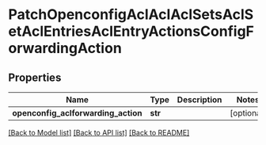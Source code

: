 # PatchOpenconfigAclAclAclSetsAclSetAclEntriesAclEntryActionsConfigForwardingAction

## Properties
Name | Type | Description | Notes
------------ | ------------- | ------------- | -------------
**openconfig_aclforwarding_action** | **str** |  | [optional] 

[[Back to Model list]](../README.md#documentation-for-models) [[Back to API list]](../README.md#documentation-for-api-endpoints) [[Back to README]](../README.md)


